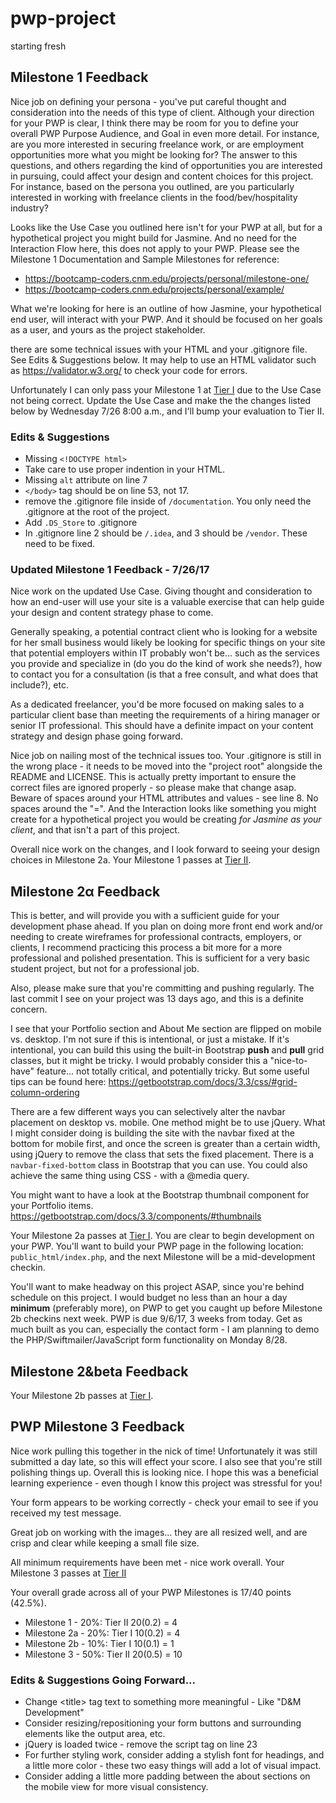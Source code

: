 # pwp-project
starting fresh

## Milestone 1 Feedback
Nice job on defining your persona - you've put careful thought and consideration into the needs of this type of client. Although your direction for your PWP is clear, I think there may be room for you to define your overall PWP Purpose Audience, and Goal in even more detail. For instance, are you more interested in securing freelance work, or are employment opportunities more what you might be looking for? The answer to this questions, and others regarding the kind of opportunities you are interested in pursuing, could affect your design and content choices for this project. For instance, based on the persona you outlined, are you particularly interested in working with freelance clients in the food/bev/hospitality industry?

Looks like the Use Case you outlined here isn't for your PWP at all, but for a hypothetical project you might build for Jasmine. And no need for the Interaction Flow here, this does not apply to your PWP. Please see the Milestone 1 Documentation and Sample Milestones for reference:
- https://bootcamp-coders.cnm.edu/projects/personal/milestone-one/
- https://bootcamp-coders.cnm.edu/projects/personal/example/

What we're looking for here is an outline of how Jasmine, your hypothetical end user, will interact with your PWP. And it should be focused on her goals as a user, and yours as the project stakeholder. 

there are some technical issues with your HTML and your .gitignore file. See Edits &amp; Suggestions below. It may help to use an HTML validator such as https://validator.w3.org/ to check your code for errors.

Unfortunately I can only pass your Milestone 1 at [Tier I](https://bootcamp-coders.cnm.edu/projects/personal/rubric/) due to the Use Case not being correct. Update the Use Case and make the the changes listed below by Wednesday 7/26 8:00 a.m., and I'll bump your evaluation to Tier II.

### Edits &amp; Suggestions
- Missing `<!DOCTYPE html>`
- Take care to use proper indention in your HTML.
- Missing `alt` attribute on line 7
- `</body>` tag should be on line 53, not 17.
- remove the .gitignore file inside of `/documentation`. You only need the .gitignore at the root of the project.
- Add `.DS_Store` to .gitignore
- In .gitignore line 2 should be `/.idea`, and 3 should be `/vendor`. These need to be fixed.

### Updated Milestone 1 Feedback - 7/26/17
Nice work on the updated Use Case. Giving thought and consideration to how an end-user will use your site is a valuable exercise that can help guide your design and content strategy phase to come. 

Generally speaking, a potential contract client who is looking for a website for her small business would likely be looking for specific things on your site that potential employers within IT probably won't be... such as the services you provide and specialize in (do you do the kind of work she needs?), how to contact you for a consultation (is that a free consult, and what does that include?), etc. 

As a dedicated freelancer, you'd be more focused on making sales to a particular client base than meeting the requirements of a hiring manager or senior IT professional. This should have a definite impact on your content strategy and design phase going forward.

Nice job on nailing most of the technical issues too. Your .gitignore is still in the wrong place - it needs to be moved into the "project root" alongside the README and LICENSE. This is actually pretty important to ensure the correct files are ignored properly - so please make that change asap. Beware of spaces around your HTML attributes and values - see line 8. No spaces around the "=". And the Interaction looks like something you might create for a hypothetical project you would be creating _for Jasmine as your client_, and that isn't a part of this project.

Overall nice work on the changes, and I look forward to seeing your design choices in Milestone 2a. Your Milestone 1 passes at [Tier II](https://bootcamp-coders.cnm.edu/projects/personal/rubric/).

## Milestone 2&alpha; Feedback
This is better, and will provide you with a sufficient guide for your development phase ahead. If you plan on doing more front end work and/or needing to create wireframes for professional contracts, employers, or clients, I recommend practicing this process a bit more for a more professional and polished presentation. This is sufficient for a very basic student project, but not for a professional job.

Also, please make sure that you're committing and pushing regularly. The last commit I see on your project was 13 days ago, and this is a definite concern.

I see that your Portfolio section and About Me section are flipped on mobile vs. desktop. I'm not sure if this is intentional, or just a mistake. If it's intentional, you can build this using the built-in Bootstrap **push** and **pull** grid classes, but it might be tricky. I would probably consider this a "nice-to-have" feature... not totally critical, and potentially tricky. But some useful tips can be found here: https://getbootstrap.com/docs/3.3/css/#grid-column-ordering 

There are a few different ways you can selectively alter the navbar placement on desktop vs. mobile. One method might be to use jQuery. What I might consider doing is building the site with the navbar fixed at the bottom for mobile first, and once the screen is greater than a certain width, using jQuery to remove the class that sets the fixed placement. There is a `navbar-fixed-bottom` class in Bootstrap that you can use. You could also achieve the same thing using CSS - with a @media query.

You might want to have a look at the Bootstrap thumbnail component for your Portfolio items. https://getbootstrap.com/docs/3.3/components/#thumbnails

Your Milestone 2a passes at [Tier I](https://bootcamp-coders.cnm.edu/projects/personal/rubric/). You are clear to begin development on your PWP. You'll want to build your PWP page in the following location: `public_html/index.php`, and the next Milestone will be a mid-development checkin. 

You'll want to make headway on this project ASAP, since you're behind schedule on this project. I would budget no less than an hour a day **minimum**  (preferably more), on PWP to get you caught up before Milestone 2b checkins next week. PWP is due 9/6/17, 3 weeks from today. Get as much built as you can, especially the contact form - I am planning to demo the PHP/Swiftmailer/JavaScript form functionality on Monday 8/28. 

## Milestone 2&beta Feedback
Your Milestone 2b passes at [Tier I](https://bootcamp-coders.cnm.edu/projects/personal/rubric/).

## PWP Milestone 3 Feedback
Nice work pulling this together in the nick of time! Unfortunately it was still submitted a day late, so this will effect your score. I also see that you're still polishing things up. Overall this is looking nice. I hope this was a beneficial  learning experience - even though I know this project was stressful for you!

Your form appears to be working correctly - check your email to see if you received my test message.

Great job on working with the images... they are all resized well, and are crisp and clear while keeping a small file size.

All minimum requirements have been met - nice work overall. Your Milestone 3 passes at [Tier II](https://bootcamp-coders.cnm.edu/projects/personal/rubric/)

Your overall grade across all of your PWP Milestones is 17/40 points (42.5%).

- Milestone 1 - 20%: Tier II 20(0.2) = 4
- Milestone 2a - 20%: Tier I 10(0.2) = 4
- Milestone 2b - 10%: Tier I 10(0.1) = 1
- Milestone 3 - 50%: Tier II 20(0.5) = 10

### Edits &amp; Suggestions Going Forward...
- Change &lt;title&gt; tag text to something more meaningful - Like "D&amp;M Development"
- Consider resizing/repositioning your form buttons and surrounding elements like the output area, etc.
- jQuery is loaded twice - remove the script tag on line 23
- For further styling work, consider adding a stylish font for headings, and a little more color - these two easy things will add a lot of visual impact.
- Consider adding a little more padding between the about sections on the mobile view for more visual consistency.
